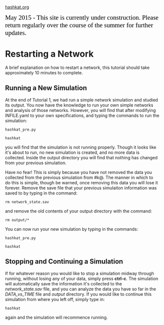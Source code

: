 [hashkat.org](http://hashkat.org)

<span style="color:black; font-family:Georgia; font-size:1.5em;">May 2015 - This site is currently under construction. Please return regularly over the course of the summer for further updates. </span>

# Restarting a Network

A brief explanation on how to restart a network, this tutorial should take approximately 10 minutes to complete.

## Running a New Simulation

At the end of Tutorial 1, we had run a simple network simulation and studied its output. You now have the knowledge to run your own simple networks and analysis of those networks.
However, you will find that after modifying INFILE.yaml to your own specifications, and typing the commands to run the simulation:

`hashkat_pre.py`

`hashkat`

you will find that the simulation is not running properly. Though it looks like it's about to run, no new simulation is created, and no more data is collected. Inside the output
directory you will find that nothing has changed from your previous simulation.

Have no fear! This is simply because you have not removed the data you collected from the previous simulation from #k@. The manner in which to do this is simple, though be warned,
once removing this data you will lose it forever. Remove the save file that your previous simulaiton information was saved to by typing in the command:

`rm network_state.sav`

and remove the old contents of your output directory with the command:

`rm output/*`

You can now run your new simulation by typing in the commands:

`hashkat_pre.py`

`hashkat` 

## Stopping and Continuing a Simulation

If for whatever reason you would like to stop a simulation midway through running, without losing any of your data, simply press **ctrl-c**. The simulation will automatically
save the information it's collected to the *network_state.sav* file, and you can analyze the data you have so far in the *DATA_vs_TIME* file and *output* directory. If you would like
to continue this simulation from where you left off, simply type in:

`hashkat`

again and the simulation will recommence running.
